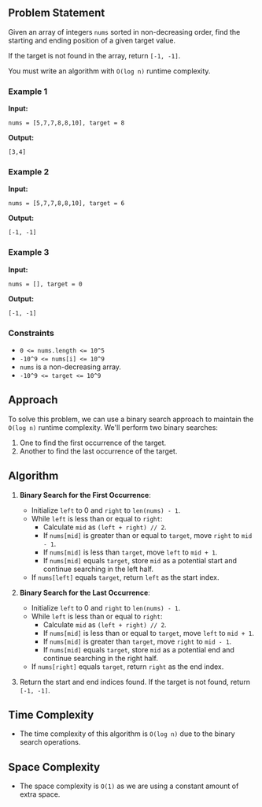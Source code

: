 ## Problem Statement

Given an array of integers `nums` sorted in non-decreasing order, find the starting and ending position of a given target value.

If the target is not found in the array, return `[-1, -1]`.

You must write an algorithm with `O(log n)` runtime complexity.

### Example 1

**Input:**
```plaintext
nums = [5,7,7,8,8,10], target = 8
```

**Output:**
```plaintext
[3,4]
```

### Example 2

**Input:**
```plaintext
nums = [5,7,7,8,8,10], target = 6
```

**Output:**
```plaintext
[-1, -1]
```

### Example 3

**Input:**
```plaintext
nums = [], target = 0
```

**Output:**
```plaintext
[-1, -1]
```

### Constraints

- `0 <= nums.length <= 10^5`
- `-10^9 <= nums[i] <= 10^9`
- `nums` is a non-decreasing array.
- `-10^9 <= target <= 10^9`

## Approach

To solve this problem, we can use a binary search approach to maintain the `O(log n)` runtime complexity. We'll perform two binary searches:
1. One to find the first occurrence of the target.
2. Another to find the last occurrence of the target.

## Algorithm

1. **Binary Search for the First Occurrence**:
    - Initialize `left` to 0 and `right` to `len(nums) - 1`.
    - While `left` is less than or equal to `right`:
        - Calculate `mid` as `(left + right) // 2`.
        - If `nums[mid]` is greater than or equal to `target`, move `right` to `mid - 1`.
        - If `nums[mid]` is less than `target`, move `left` to `mid + 1`.
        - If `nums[mid]` equals `target`, store `mid` as a potential start and continue searching in the left half.
    - If `nums[left]` equals `target`, return `left` as the start index.

2. **Binary Search for the Last Occurrence**:
    - Initialize `left` to 0 and `right` to `len(nums) - 1`.
    - While `left` is less than or equal to `right`:
        - Calculate `mid` as `(left + right) // 2`.
        - If `nums[mid]` is less than or equal to `target`, move `left` to `mid + 1`.
        - If `nums[mid]` is greater than `target`, move `right` to `mid - 1`.
        - If `nums[mid]` equals `target`, store `mid` as a potential end and continue searching in the right half.
    - If `nums[right]` equals `target`, return `right` as the end index.

3. Return the start and end indices found. If the target is not found, return `[-1, -1]`.

## Time Complexity

- The time complexity of this algorithm is `O(log n)` due to the binary search operations.

## Space Complexity

- The space complexity is `O(1)` as we are using a constant amount of extra space.
